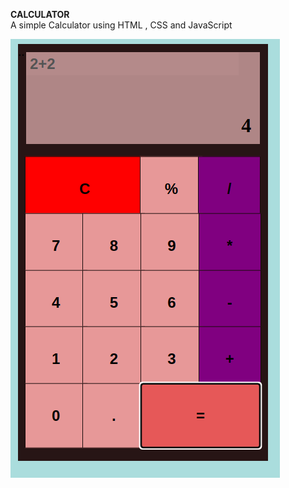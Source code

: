 <b>CALCULATOR</b> 
<br>
A simple Calculator using HTML , CSS and JavaScript

<img src="https://github.com/Raj-Baral/Calculator/blob/main/calc.png" alt="calculator">
